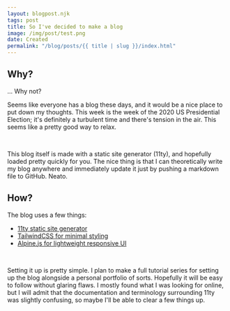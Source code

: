 ```yaml
---
layout: blogpost.njk
tags: post
title: So I've decided to make a blog
image: /img/post/test.png
date: Created
permalink: "/blog/posts/{{ title | slug }}/index.html"
---
```


## Why?

... Why not?

Seems like everyone has a blog these days, and it would be a nice place to put down my thoughts.
This week is the week of the 2020 US Presidential Election; it's definitely a turbulent time and there's tension in the air. This seems like a pretty good way to relax.

<br>

This blog itself is made with a static site generator (11ty), and hopefully loaded pretty quickly for you.
The nice thing is that I can theoretically write my blog anywhere and immediately update it just by pushing a markdown file to GitHub. Neato.

## How?

The blog uses a few things:
+ [11ty static site generator](11ty.dev)
+ [TailwindCSS for minimal styling](tailwindcss.com)
+ [Alpine.js for lightweight responsive UI](https://github.com/alpinejs/alpine)

<br>

Setting it up is pretty simple. I plan to make a full tutorial series for setting up the blog alongside a personal portfolio of sorts.
Hopefully it will be easy to follow without glaring flaws. I mostly found what I was looking for online, but I will admit that the documentation and terminology surrounding 11ty was slightly confusing, so maybe I'll be able to clear a few things up.

